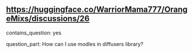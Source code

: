 ## https://huggingface.co/WarriorMama777/OrangeMixs/discussions/26

contains_question: yes

question_part: How can I use modles in diffusers library?